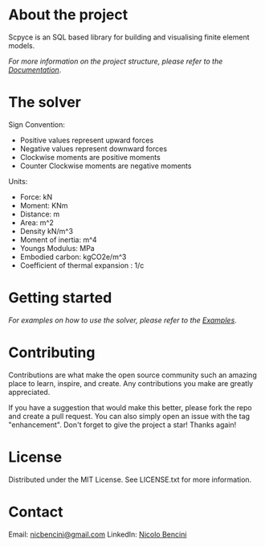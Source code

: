 # About the project
Scpyce is an SQL based library for building and visualising finite element models.

_For more information on the project structure, please refer to the [Documentation](https://github.com/nicbencini/scpyce/tree/main/docs)_.

# The solver
Sign Convention:
- Positive values represent upward forces
- Negative values represent downward forces
- Clockwise moments are positive moments
- Counter Clockwise moments are negative moments

Units:
- Force: kN
- Moment: KNm
- Distance: m
- Area: m^2
- Density kN/m^3
- Moment of inertia: m^4
- Youngs Modulus: MPa
- Embodied carbon: kgCO2e/m^3
- Coefficient of thermal expansion : 1/c

# Getting started
_For examples on how to use the solver, please refer to the [Examples](https://github.com/nicbencini/scpyce/tree/main/examples)_.

# Contributing
Contributions are what make the open source community such an amazing place to learn, inspire, and create. Any contributions you make are greatly appreciated.

If you have a suggestion that would make this better, please fork the repo and create a pull request. You can also simply open an issue with the tag "enhancement". Don't forget to give the project a star! Thanks again!

# License
Distributed under the MIT License. See LICENSE.txt for more information.

# Contact
Email: nicbencini@gmail.com
LinkedIn: [Nicolo Bencini](https://www.linkedin.com/in/nicolo-bencini/)
